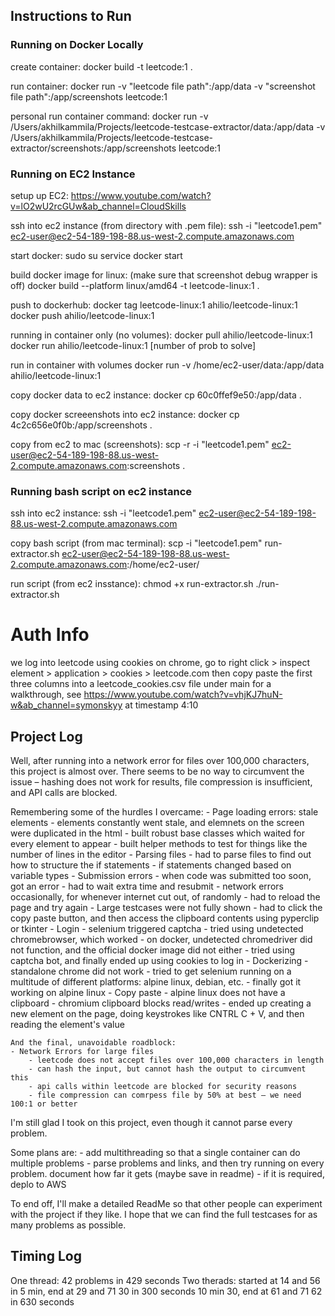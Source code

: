 ## Instructions to Run

### Running on Docker Locally
create container:
docker build -t leetcode:1 .

run container:
docker run -v "leetcode file path":/app/data -v "screenshot file path":/app/screenshots leetcode:1

personal run container command:
docker run -v /Users/akhilkammila/Projects/leetcode-testcase-extractor/data:/app/data -v /Users/akhilkammila/Projects/leetcode-testcase-extractor/screenshots:/app/screenshots leetcode:1


### Running on EC2 Instance
setup up EC2: https://www.youtube.com/watch?v=lO2wU2rcGUw&ab_channel=CloudSkills

ssh into ec2 instance (from directory with .pem file):
ssh -i "leetcode1.pem" ec2-user@ec2-54-189-198-88.us-west-2.compute.amazonaws.com

start docker:
sudo su
service docker start

build docker image for linux: (make sure that screenshot debug wrapper is off)
docker build --platform linux/amd64 -t leetcode-linux:1 .

push to dockerhub:
docker tag leetcode-linux:1 ahilio/leetcode-linux:1
docker push ahilio/leetcode-linux:1

running in container only (no volumes):
docker pull ahilio/leetcode-linux:1
docker run ahilio/leetcode-linux:1 [number of prob to solve]

run in container with volumes
docker run -v /home/ec2-user/data:/app/data ahilio/leetcode-linux:1

copy docker data to ec2 instance:
docker cp 60c0ffef9e50:/app/data .

copy docker screeenshots into ec2 instance:
docker cp 4c2c656e0f0b:/app/screenshots .

copy from ec2 to mac (screenshots):
scp -r -i "leetcode1.pem" ec2-user@ec2-54-189-198-88.us-west-2.compute.amazonaws.com:screenshots .

### Running bash script on ec2 instance
ssh into ec2 instance:
ssh -i "leetcode1.pem" ec2-user@ec2-54-189-198-88.us-west-2.compute.amazonaws.com

copy bash script (from mac terminal):
scp -i "leetcode1.pem" run-extractor.sh ec2-user@ec2-54-189-198-88.us-west-2.compute.amazonaws.com:/home/ec2-user/

run script (from ec2 insstance):
chmod +x run-extractor.sh
./run-extractor.sh

# Auth Info
we log into leetcode using cookies
on chrome, go to right click > inspect element > application > cookies > leetcode.com
then copy paste the first three columns into a leetcode_cookies.csv file under main
for a walkthrough, see https://www.youtube.com/watch?v=vhjKJ7huN-w&ab_channel=symonskyy at timestamp 4:10

## Project Log
Well, after running into a network error for files over 100,000 characters, this project is almost over. There seems to be no way to circumvent the issue – hashing does not work for results, file compression is insufficient, and API calls are blocked.

Remembering some of the hurdles I overcame:
    - Page loading errors: stale elements
        - elements constantly went stale, and elemnets on the screen were duplicated in the html
        - built robust base classes which waited for every element to appear
        - built helper methods to test for things like the number of lines in the editor
    - Parsing files
        - had to parse files to find out how to structure the if statements
        - if statements changed based on variable types
    - Submission errors
        - when code was submitted too soon, got an error
        - had to wait extra time and resubmit
        - network errors occasionally, for whenever internet cut out, of randomly
        - had to reload the page and try again
    - Large testcases were not fully shown
        - had to click the copy paste button, and then access the clipboard contents using pyperclip or tkinter
    - Login
        - selenium triggered captcha
        - tried using undetected chromebrowser, which worked
        - on docker, undetected chromedriver did not function, and the official docker image did not either
        - tried using captcha bot, and finally ended up using cookies to log in
    - Dockerizing
        - standalone chrome did not work
        - tried to get selenium running on a multitude of different platforms: alpine linux, debian, etc.
        - finally got it working on alpine linux
    - Copy paste
        - alpine linux does not have a clipboard
        - chromium clipboard blocks read/writes
        - ended up creating a new element on the page, doing keystrokes like CNTRL C + V, and then reading the element's value

    And the final, unavoidable roadblock:
    - Network Errors for large files
        - leetcode does not accept files over 100,000 characters in length
        - can hash the input, but cannot hash the output to circumvent this
        - api calls within leetcode are blocked for security reasons
        - file compression can comrpess file by 50% at best – we need 100:1 or better

I'm still glad I took on this project, even though it cannot parse every problem.

Some plans are:
    - add multithreading so that a single container can do multiple problems
    - parse problems and links, and then try running on every problem. document how far it gets (maybe save in readme)
    - if it is required, deplo to AWS

To end off, I'll make a detailed ReadMe so that other people can experiment with the project if they like. I hope that we can find the full testcases for as many problems as possible.

## Timing Log
One thread: 42 problems in 429 seconds
Two therads:
started at 14 and 56
in 5 min, end at 29 and 71
30 in 300 seconds
10 min 30, end at 61 and 71
62 in 630 seconds